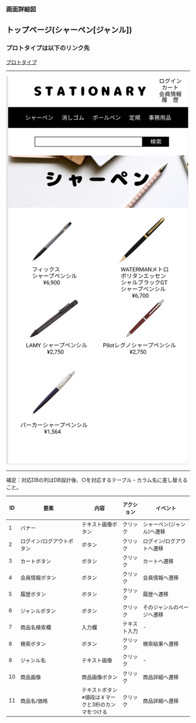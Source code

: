 ### 画面詳細図
## トップページ(シャーペン[ジャンル])
### プロトタイプは以下のリンク先
[プロトタイプ](https://www.figma.com/file/YN8g4ahM3raStzCZMDXhNA/stationary?node-id=1%3A2)
*****
<img src="../img/シャーペン.png" width="500">

*****
補足：対応DBの列はDB設計後、○を対応するテーブル・カラム名に差し替えること。

| ID | 要素 | 内容 | アクション | イベント | 対応DB |
|----|------------------------|---------------|------------|-----------------------|-|
|1   |バナー　　　　　　　　　　|テキスト画像ボタン|クリック　　|シャーペン(ジャンル)へ遷移|-|
|2   |ログイン/ログアウトボタン|ボタン |クリック　|ログイン/ログアウトへ遷移             |○|
|3   |カートボタン　　　　　　　|ボタン　　　　　　|クリック　　|カートへ遷移　　　　　　　|○|
|4   |会員情報ボタン　　　　　　|ボタン　　　　　　|クリック　　|会員情報へ遷移　　　　　　|○|
|5   |履歴ボタン　　　　　　　　|ボタン　　　　　　|クリック　　|履歴へ遷移　　　　　　　　|○|
|6   |ジャンルボタン　　　　　　|ボタン　　　　　　|クリック　　|そのジャンルのページへ遷移|-|
|7   |商品名検索欄　　　　　　　|入力欄　　　　　　|テキスト入力|-                       |○|
|8   |検索ボタン　　　　　　　　|ボタン　　　　　　|クリック　  |検索結果へ遷移　　　　　　|○|
|9   |ジャンル名　　　　　　　　|テキスト画像　　　|クリック　　|-            　　　　　　|○|
|10  |商品画像　　　　　　　　　|商品画像ボタン　　|クリック　　|商品詳細へ遷移　　　　　　|○|
|11  |商品名/価格　　　　　　　 |テキストボタン ※値段は￥マークと3桁のカンマをつける|クリック　　|商品詳細へ遷移　　　　　　|○|
